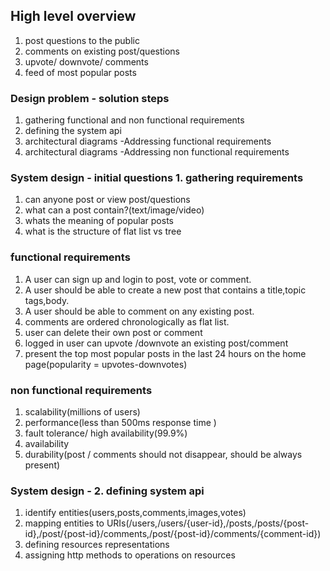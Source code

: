 ## High level overview

1. post questions to the public
2. comments on existing post/questions
3. upvote/ downvote/ comments
4. feed of most popular posts

### Design problem - solution steps

1. gathering functional and non functional requirements
2. defining the system api
3. architectural diagrams -Addressing functional requirements
4. architectural diagrams -Addressing non functional requirements

### System design - initial questions 1. gathering requirements

1. can anyone post or view post/questions
2. what can a post contain?(text/image/video)
3. whats the meaning of popular posts
4. what is the structure of flat list vs tree

### functional requirements

1. A user can sign up and login to post, vote or comment.
2. A user should be able to create a new post that contains a title,topic tags,body.
3. A user should be able to comment on any existing post.
4. comments are ordered chronologically as flat list.
5. user can delete their own post or comment
6. logged in user can upvote /downvote an existing post/comment
7. present the top most popular posts in the last 24 hours on the home page(popularity = upvotes-downvotes)

### non functional requirements

1. scalability(millions of users)
2. performance(less than 500ms response time )
3. fault tolerance/ high availability(99.9%)
4. availability
5. durability(post / comments should not disappear, should be always present)

### System design - 2. defining system api

1. identify entities(users,posts,comments,images,votes)
2. mapping entities to URIs(/users,/users/{user-id},/posts,/posts/{post-id},/post/{post-id}/comments,/post/{post-id}/comments/{comment-id})
3. defining resources representations
4. assigning http methods to operations on resources
